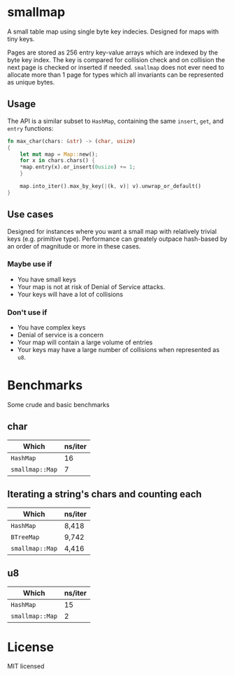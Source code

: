 # smallmap
A small table map using single byte key indecies. Designed for maps with tiny keys.

Pages are stored as 256 entry key-value arrays which are indexed by the byte key index. The key is compared for collision check and on collision the next page is checked or inserted if needed.
`smallmap` does not ever need to allocate more than 1 page for types which all invariants can be represented as unique bytes.

## Usage
The API is a similar subset to `HashMap`, containing the same `insert`, `get`, and `entry` functions:

``` rust
fn max_char(chars: &str) -> (char, usize)
{
    let mut map = Map::new();
    for x in chars.chars() {
	*map.entry(x).or_insert(0usize) += 1;	
    }

    map.into_iter().max_by_key(|(k, v)| v).unwrap_or_default()
}
```

## Use cases
Designed for instances where you want a small map with relatively trivial keys (e.g. primitive type).
Performance can greately outpace hash-based by an order of magnitude or more in these cases.

### Maybe use if

* You have small keys
* Your map is not at risk of Denial of Service attacks.
* Your keys will have a lot of collisions

### Don't use if

* You have complex keys
* Denial of service is a concern
* Your map will contain a large volume of entries
* Your keys may have a large number of collisions when represented as `u8`.


# Benchmarks
Some crude and basic benchmarks

## char

| Which           | ns/iter |
|-----------------|---------|
| `HashMap`       | 16      |
| `smallmap::Map` | 7       |

## Iterating a string's chars and counting each

| Which           | ns/iter |
|-----------------|---------|
| `HashMap`       | 8,418   |
| `BTreeMap`      | 9,742   |
| `smallmap::Map` | 4,416   |

## u8
| Which           | ns/iter |
|-----------------|---------|
| `HashMap`       | 15      |
| `smallmap::Map` | 2       |

# License
MIT licensed
